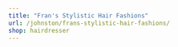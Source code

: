 ```yaml
---
title: "Fran's Stylistic Hair Fashions"
url: /johnston/frans-stylistic-hair-fashions/
shop: hairdresser
---
```

